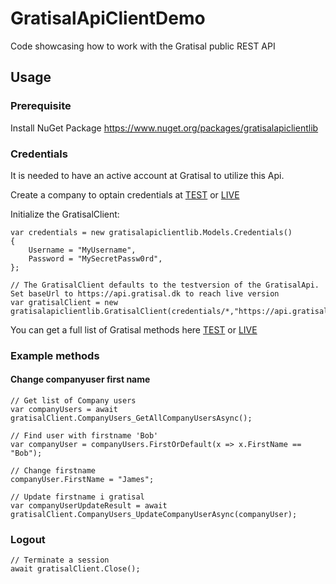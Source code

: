 # GratisalApiClientDemo
Code showcasing how to work with the Gratisal public REST API

## Usage
### Prerequisite
Install NuGet Package
https://www.nuget.org/packages/gratisalapiclientlib

### Credentials
It is needed to have an active account at Gratisal to utilize this Api.

Create a company to optain credentials at [TEST](https://gratisaltest.dk/signup/) or [LIVE](https://app.gratisal.dk/signup/)

Initialize the GratisalClient:
```
var credentials = new gratisalapiclientlib.Models.Credentials()
{
    Username = "MyUsername",
    Password = "MySecretPassw0rd",            
};

// The GratisalClient defaults to the testversion of the GratisalApi. Set baseUrl to https://api.gratisal.dk to reach live version
var gratisalClient = new gratisalapiclientlib.GratisalClient(credentials/*,"https://api.gratisal.dk"*/);
```

You can get a full list of Gratisal methods here [TEST](https://api.gratisaltest.dk/swagger/ui/index) or [LIVE](https://api.gratisal.dk/swagger/ui/index)

### Example methods
#### Change companyuser first name
```
// Get list of Company users
var companyUsers = await gratisalClient.CompanyUsers_GetAllCompanyUsersAsync();

// Find user with firstname 'Bob'
var companyUser = companyUsers.FirstOrDefault(x => x.FirstName == "Bob");

// Change firstname
companyUser.FirstName = "James";

// Update firstname i gratisal
var companyUserUpdateResult = await gratisalClient.CompanyUsers_UpdateCompanyUserAsync(companyUser);
```
### Logout
```
// Terminate a session
await gratisalClient.Close();
```
